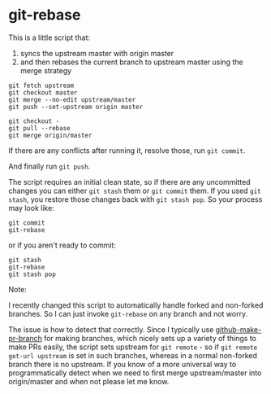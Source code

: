 # git-rebase

This is a little script that:
1. syncs the upstream master with origin master
2. and then rebases the current branch to upstream master using the merge strategy

```
git fetch upstream
git checkout master
git merge --no-edit upstream/master
git push --set-upstream origin master

git checkout -
git pull --rebase
git merge origin/master
```

If there are any conflicts after running it, resolve those, run `git commit`.

And finally run `git push`.

The script requires an initial clean state, so if there are any uncommitted
changes you can either `git stash` them or `git commit` them. If you used `git
stash`, you restore those changes back with `git stash pop`. So your process may
look like:

```
git commit
git-rebase
```

or if you aren't ready to commit:

```
git stash
git-rebase
git stash pop
```

Note:

I recently changed this script to automatically handle forked and non-forked branches. So I can just invoke `git-rebase` on any branch and not worry. 

The issue is how to detect that correctly. Since I typically use [github-make-pr-branch](https://github.com/stas00/git-tools/blob/master/how-to-make-pr/github-make-pr-branch) for making branches, which nicely sets up a variety of things to make PRs easily, the script sets upstream for `git remote` - so if `git remote get-url upstream` is set in such branches, whereas in a normal non-forked branch there is no upstream. If you know of a more universal way to programmatically detect when we need to first merge upstream/master into origin/master and when not please let me know.


